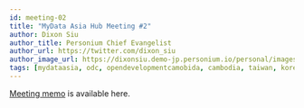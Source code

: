 ```yaml
---
id: meeting-02
title: "MyData Asia Hub Meeting #2"
author: Dixon Siu
author_title: Personium Chief Evangelist
author_url: https://twitter.com/dixon_siu
author_image_url: https://dixonsiu.demo-jp.personium.io/personal/images/2018-04-17_23-11-05_906.jpg
tags: [mydataasia, odc, opendevelopmentcamobida, cambodia, taiwan, korea, japan]
---
```


[Meeting memo](https://bit.ly/MyDataAsia-Hub-Meetings) is available here.  